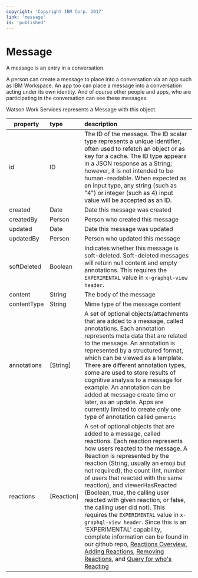 ```yaml
---
copyright: 'Copyright IBM Corp. 2017'
link: 'message'
is: 'published'
---
```

# Message

A message is an entry in a conversation.

A person can create a message to place into a conversation via an app such as IBM Workspace. An app too can place a message into a conversation acting under its own identity. And of course other people and apps, who are participating in the conversation can see these messages.

Watson Work Services represents a Message with this object.

| property      | type          | description  |
| ------------- |:------------- |:-----|
| id          | ID      | The ID of the message. The ID scalar type represents a unique identifier, often used to refetch an object or as key for a cache. The ID type appears in a JSON response as a String; however, it is not intended to be human-readable. When expected as an input type, any string (such as "4") or integer (such as 4) input value will be accepted as an ID.|
| created     | Date        | Date this message  was created |
| createdBy   | Person    | Person who created this message |
| updated     | Date    | Date this message  was updated |
| updatedBy   | Person | Person who updated this message  |
| softDeleted | Boolean | Indicates whether this message is soft-deleted. Soft-deleted messages will return null content and empty annotations. This requires the `EXPERIMENTAL` value in `x-graphql-view header`. |
| content   | String | The body of the message |
| contentType | String | Mime type of the message content  |
| annotations | [String] | A set of optional objects/attachments that are added to a message, called annotations. Each annotation represents meta data that are related to the message. An annotation is represented by a structured format, which can be viewed as a template. There are different annotation types, some are used to store results of cognitive analysis to a message for example. An annotation can be added at message create time or later, as an update.  Apps are currently limited to create only one type of annotation called `generic` |
| reactions | [Reaction] | A set of optional objects that are added to a message, called reactions. Each reaction represents how users reacted to the message. A Reaction is represented by the reaction (String, usually an emoji but not required), the count (Int, number of users that reacted with the same reaction), and viewerHasReacted (Boolean, true, the calling user reacted with given reaction, or false, the calling user did not). This requires the `EXPERIMENTAL` value in `x-graphql-view header`. Since this is an 'EXPERIMENTAL' capability, complete information can be found in our github repo, [Reactions Overview](./guides/V1_wwsg_Reactions.md), [Adding Reactions](./guides/V1_Add_Reaction.md), [Removing Reactions](./guides/V1_Remove_Reaction.md), and [Query for who's Reacting](./guides/V1_Reacting_Users.md) |
